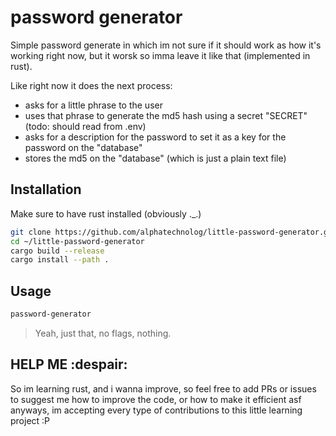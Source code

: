 # password generator

Simple password generate in which im not sure if it should work as how it's working right now, but it worsk so imma leave it
like that (implemented in rust).

Like right now it does the next process:

- asks for a little phrase to the user
- uses that phrase to generate the md5 hash using a secret "SECRET" (todo: should read from .env)
- asks for a description for the password to set it as a key for the password on the "database"
- stores the md5 on the "database" (which is just a plain text file)

## Installation

Make sure to have rust installed (obviously ._.)

```sh
git clone https://github.com/alphatechnolog/little-password-generator.git ~
cd ~/little-password-generator
cargo build --release
cargo install --path .
```

## Usage

```sh
password-generator
```

> Yeah, just that, no flags, nothing.

## HELP ME :despair:

So im learning rust, and i wanna improve, so feel free to add PRs or issues to suggest me how to improve
the code, or how to make it efficient asf anyways, im accepting every type of contributions to this little learning project :P
